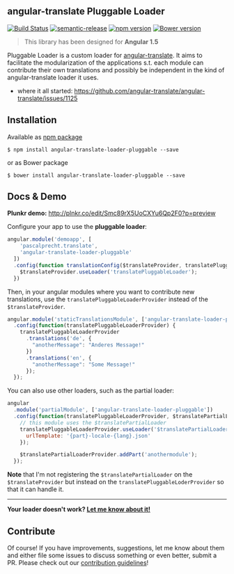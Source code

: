 angular-translate Pluggable Loader
---

[![Build Status](https://travis-ci.org/juristr/angular-translate-loader-pluggable.svg?branch=master)](https://travis-ci.org/juristr/angular-translate-loader-pluggable) [![semantic-release](https://img.shields.io/badge/%20%20%F0%9F%93%A6%F0%9F%9A%80-semantic--release-e10079.svg)](https://github.com/semantic-release/semantic-release)
[![npm version](https://badge.fury.io/js/angular-translate-loader-pluggable.svg)](http://badge.fury.io/js/angular-translate-loader-pluggable) [![Bower version](https://badge.fury.io/bo/angular-translate-loader-pluggable.svg)](http://badge.fury.io/bo/angular-translate-loader-pluggable)

> This library has been designed for **Angular 1.5**

Pluggable Loader is a custom loader for [angular-translate](https://github.com/angular-translate/angular-translate). It aims to facilitate the modularization of the applications s.t. each module can contribute their own translations and possibly be independent in the kind of angular-translate loader it uses.

- where it all started: https://github.com/angular-translate/angular-translate/issues/1125

## Installation

Available as [npm package](https://www.npmjs.com/package/angular-translate-loader-pluggable)

```
$ npm install angular-translate-loader-pluggable --save
```

or as Bower package

```
$ bower install angular-translate-loader-pluggable --save
```

## Docs & Demo

**Plunkr demo:** http://plnkr.co/edit/Smc89rX5UoCXYu6Qp2F0?p=preview

Configure your app to use the **pluggable loader**:

```javascript
angular.module('demoapp', [
    'pascalprecht.translate',
    'angular-translate-loader-pluggable'
  ])
  .config(function translationConfig($translateProvider, translatePluggableLoaderProvider) {
    $translateProvider.useLoader('translatePluggableLoader');
  })
```

Then, in your angular modules where you want to contribute new translations, use the `translatePluggableLoaderProvider` instead of the `$translateProvider`.

```javascript
angular.module('staticTranslationsModule', ['angular-translate-loader-pluggable'])
  .config(function(translatePluggableLoaderProvider) {
    translatePluggableLoaderProvider
      .translations('de', {
        "anotherMessage": "Anderes Message!"
      })
      .translations('en', {
        "anotherMessage": "Some Message!"
      });
  });
```

You can also use other loaders, such as the partial loader:

```javascript
angular
  .module('partialModule', ['angular-translate-loader-pluggable'])
  .config(function(translatePluggableLoaderProvider, $translatePartialLoaderProvider){
    // this module uses the $translatePartialLoader
    translatePluggableLoaderProvider.useLoader('$translatePartialLoader', {
      urlTemplate: '{part}-locale-{lang}.json'
    });

    $translatePartialLoaderProvider.addPart('anothermodule');
  });
```

**Note** that I'm not registering the `$translatePartialLoader` on the `$translateProvider` but instead on the `translatePluggableLoderProvider` so that it can handle it.

---

**Your loader doesn't work? [Let me know about it!](https://github.com/juristr/angular-translate-loader-pluggable/issues)**

## Contribute

Of course! If you have improvements, suggestions, let me know about them and either file some issues to discuss something or even better, submit a PR. Please check out our [contribution guidelines](CONTRIBUTING.md)!


